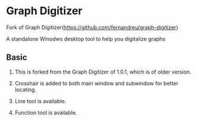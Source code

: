 # Graph Digitizer

Fork of Graph Digitizer(https://github.com/fernandreu/graph-digitizer)

A standalone Winodws desktop tool to help you digitalize graphs

## Basic

1. This is forked from the Graph Digitizer of 1.0.1, which is of older version.

2. Crosshair is added to both main window and subwindow for better locating.

3. Line tool is available.

4. Function tool is available.